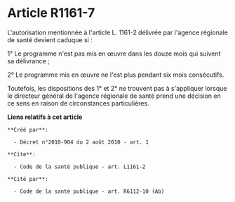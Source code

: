 # Article R1161-7

L'autorisation mentionnée à l'article L. 1161-2 délivrée par l'agence régionale de santé devient caduque si : 

1° Le programme n'est pas mis en œuvre dans les douze mois qui suivent sa délivrance ; 

2° Le programme mis en œuvre ne l'est plus pendant six mois consécutifs. 

Toutefois, les dispositions des 1° et 2° ne trouvent pas à s'appliquer lorsque le directeur général de l'agence régionale de
santé prend une décision en ce sens en raison de circonstances particulières.

**Liens relatifs à cet article**

	**Créé par**:

	  - Décret n°2010-904 du 2 août 2010 - art. 1

	**Cite**:

	  - Code de la santé publique - art. L1161-2

	**Cité par**:

	  - Code de la santé publique - art. R6112-10 (Ab)
